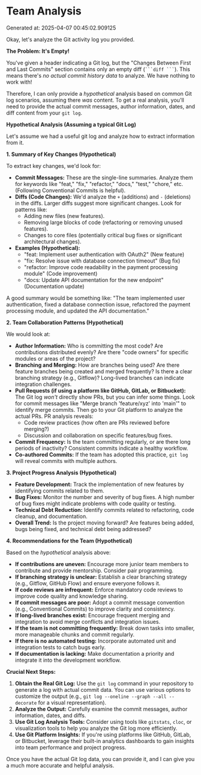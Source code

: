 # Team Analysis
Generated at: 2025-04-07 00:45:02.909125

Okay, let's analyze the Git activity log you provided.

**The Problem:  It's Empty!**

You've given a header indicating a Git log, but the "Changes Between First and Last Commits" section contains only an empty diff (` ```diff ``` `). This means there's *no actual commit history data* to analyze. We have nothing to work with!

Therefore, I can only provide a *hypothetical* analysis based on common Git log scenarios, assuming there *was* content.  To get a real analysis, you'll need to provide the actual commit messages, author information, dates, and diff content from your `git log`.

**Hypothetical Analysis (Assuming a typical Git Log)**

Let's assume we had a useful git log and analyze how to extract information from it.

**1. Summary of Key Changes (Hypothetical)**

To extract key changes, we'd look for:

*   **Commit Messages:**  These are the single-line summaries.  Analyze them for keywords like "feat," "fix," "refactor," "docs," "test," "chore," etc.  (Following Conventional Commits is helpful).
*   **Diffs (Code Changes):**  We'd analyze the `+` (additions) and `-` (deletions) in the diffs. Larger diffs suggest more significant changes.  Look for patterns like:
    *   Adding new files (new features).
    *   Removing large blocks of code (refactoring or removing unused features).
    *   Changes to core files (potentially critical bug fixes or significant architectural changes).
*   **Examples (Hypothetical):**
    *   "feat: Implement user authentication with OAuth2"  (New feature)
    *   "fix: Resolve issue with database connection timeout" (Bug fix)
    *   "refactor: Improve code readability in the payment processing module" (Code improvement)
    *   "docs: Update API documentation for the new endpoint" (Documentation update)

A good summary would be something like:  "The team implemented user authentication, fixed a database connection issue, refactored the payment processing module, and updated the API documentation."

**2. Team Collaboration Patterns (Hypothetical)**

We would look at:

*   **Author Information:**  Who is committing the most code?  Are contributions distributed evenly?  Are there "code owners" for specific modules or areas of the project?
*   **Branching and Merging:**  How are branches being used?  Are there feature branches being created and merged frequently?  Is there a clear branching strategy (e.g., Gitflow)?  Long-lived branches can indicate integration challenges.
*   **Pull Requests (if using a platform like GitHub, GitLab, or Bitbucket):**  The Git log *won't* directly show PRs, but you can infer some things. Look for commit messages like "Merge branch 'feature/xyz' into 'main'" to identify merge commits. Then go to your Git platform to analyze the actual PRs.  PR analysis reveals:
    *   Code review practices (how often are PRs reviewed before merging?)
    *   Discussion and collaboration on specific features/bug fixes.
*   **Commit Frequency:**  Is the team committing regularly, or are there long periods of inactivity?  Consistent commits indicate a healthy workflow.
*   **Co-authored Commits:** If the team has adopted this practice, `git log` will reveal commits with multiple authors.

**3. Project Progress Analysis (Hypothetical)**

*   **Feature Development:** Track the implementation of new features by identifying commits related to them.
*   **Bug Fixes:**  Monitor the number and severity of bug fixes.  A high number of bug fixes might indicate problems with code quality or testing.
*   **Technical Debt Reduction:**  Identify commits related to refactoring, code cleanup, and documentation.
*   **Overall Trend:**  Is the project moving forward?  Are features being added, bugs being fixed, and technical debt being addressed?

**4. Recommendations for the Team (Hypothetical)**

Based on the *hypothetical* analysis above:

*   **If contributions are uneven:** Encourage more junior team members to contribute and provide mentorship.  Consider pair programming.
*   **If branching strategy is unclear:** Establish a clear branching strategy (e.g., Gitflow, GitHub Flow) and ensure everyone follows it.
*   **If code reviews are infrequent:** Enforce mandatory code reviews to improve code quality and knowledge sharing.
*   **If commit messages are poor:** Adopt a commit message convention (e.g., Conventional Commits) to improve clarity and consistency.
*   **If long-lived branches exist:**  Encourage frequent merging and integration to avoid merge conflicts and integration issues.
*   **If the team is not committing frequently:**  Break down tasks into smaller, more manageable chunks and commit regularly.
*   **If there is no automated testing:** Incorporate automated unit and integration tests to catch bugs early.
*   **If documentation is lacking:**  Make documentation a priority and integrate it into the development workflow.

**Crucial Next Steps:**

1.  **Obtain the Real Git Log:**  Use the `git log` command in your repository to generate a log with actual commit data.  You can use various options to customize the output (e.g., `git log --oneline --graph --all --decorate` for a visual representation).
2.  **Analyze the Output:**  Carefully examine the commit messages, author information, dates, and diffs.
3.  **Use Git Log Analysis Tools:**  Consider using tools like `gitstats`, `cloc`, or visualization tools to help you analyze the Git log more efficiently.
4.  **Use Git Platform Insights:** If you're using platforms like GitHub, GitLab, or Bitbucket, leverage their built-in analytics dashboards to gain insights into team performance and project progress.

Once you have the actual Git log data, you can provide it, and I can give you a much more accurate and helpful analysis.
